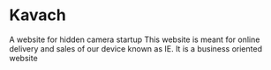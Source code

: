 # Kavach
A website for hidden camera startup
This website is meant for online delivery and sales of our device known as IE.
It is a business oriented website
